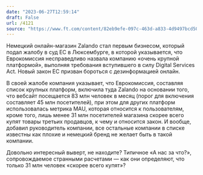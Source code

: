 ```yaml
---
date: "2023-06-27T12:59:14"
draft: False
url: /4121
source: "https://www.ft.com/content/82eb9efe-097c-463d-a833-4d9497bcd50e"
---
```


Немецкий онлайн-магазин Zalando стал первым бизнесом, который подал жалобу в суд ЕС в Люксембурге, в которой указывается, что Еврокомиссия несправедливо назвала компанию «очень крупной платформой», выполняя требования вступившего в силу Digital Services Act. Новый закон ЕС призван бороться с дезинформацией онлайн.

В своей жалобе компания указывает, что Еврокомиссия, составляя список крупных платформ, включила туда Zalando на основании того, что вебсайт посещается 83 млн человек в месяц (порог для включения составляет 45 млн посетителей), при этом для других платформ использовалась метрика MAU, которая относится к пользователям, кроме того, лишь менее 31 млн посетителей магазина скорее всего купят товары третьих продавцов, к чему и относится закон. И вообще, добавил руководитель компании, все остальные компании в списке известны как плохие и немецкий бренд не желает быть в такой компании.

Довольно интересный выверт, не находите? Типичное «А нас за что?», сопровождаемое странными расчетами — как они определяют, что только 31 млн человек «скорее всего купят»?
